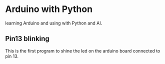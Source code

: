 # Arduino with Python
learning Arduino and using with Python and AI.

## Pin13 blinking
This is the first program to shine the led on the arduino board connected to pin 13. 

